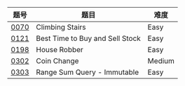 | 题号 | 题目 | 难度 |
| --- | --- | --- |
| [0070](0070.climbing-stairs) | Climbing Stairs | Easy |
| [0121](0121.best-time-to-buy-and-sell-stock) | Best Time to Buy and Sell Stock | Easy |
| [0198](0198.house-robber) | House Robber | Easy |
| [0302](0302.coin-change) | Coin Change | Medium |
| [0303](0303.range-sum-query-immutable) | Range Sum Query - Immutable | Easy |
